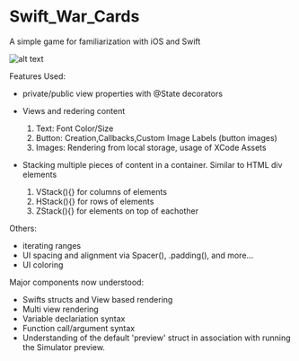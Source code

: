 # Swift_War_Cards
A simple game for familiarization with iOS and Swift


![alt text](http://url/to/img.png)


Features Used:
  - private/public view properties with @State decorators
  - Views and redering content
    1. Text: Font Color/Size
    2. Button: Creation,Callbacks,Custom Image Labels (button images)
    3. Images: Rendering from local storage, usage of XCode Assets
    
  - Stacking multiple pieces of content in a container. Similar to HTML div elements
    1. VStack(){} for columns of elements
    2. HStack(){} for rows of elements
    3. ZStack(){} for elements on top of eachother

 Others:
  - iterating ranges
  - UI spacing and alignment via Spacer(), .padding(), and more...
  - UI coloring

Major components now understood:
  - Swifts structs and View based rendering
  - Multi view rendering
  - Variable declariation syntax
  - Function call/argument syntax
  - Understanding of the default 'preview' struct in association with running the Simulator preview.
